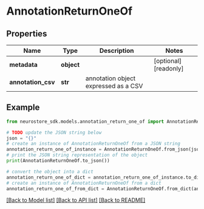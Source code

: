 # AnnotationReturnOneOf


## Properties

Name | Type | Description | Notes
------------ | ------------- | ------------- | -------------
**metadata** | **object** |  | [optional] [readonly] 
**annotation_csv** | **str** | annotation object expressed as a CSV | 

## Example

```python
from neurostore_sdk.models.annotation_return_one_of import AnnotationReturnOneOf

# TODO update the JSON string below
json = "{}"
# create an instance of AnnotationReturnOneOf from a JSON string
annotation_return_one_of_instance = AnnotationReturnOneOf.from_json(json)
# print the JSON string representation of the object
print(AnnotationReturnOneOf.to_json())

# convert the object into a dict
annotation_return_one_of_dict = annotation_return_one_of_instance.to_dict()
# create an instance of AnnotationReturnOneOf from a dict
annotation_return_one_of_from_dict = AnnotationReturnOneOf.from_dict(annotation_return_one_of_dict)
```
[[Back to Model list]](../README.md#documentation-for-models) [[Back to API list]](../README.md#documentation-for-api-endpoints) [[Back to README]](../README.md)


